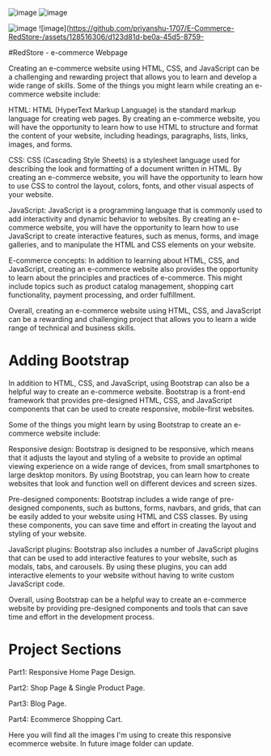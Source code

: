 ![image](https://github.com/priyanshu-1707/E-Commerce-RedStore-/assets/128516306/844491df-bbb7-4d30-92f6-8670ea135f03)
![image](https://github.com/priyanshu-1707/E-Commerce-RedStore-/assets/128516306/c8ff4992-e1f8-4ca8-b695-6fee1c6ab443)

![image](https://github.com/priyanshu-1707/E-Commerce-RedStore-/assets/128516306/46571b53-8687-443c-9ed8-e6c05e6abe13)
![image](https://github.com/priyanshu-1707/E-Commerce-RedStore-/assets/128516306/d123d81d-be0a-45d5-8759-

#RedStore - e-commerce Webpage

Creating an e-commerce website using HTML, CSS, and JavaScript can be a challenging and rewarding project that allows you to learn and develop a wide range of skills. Some of the things you might learn while creating an e-commerce website include:

HTML: HTML (HyperText Markup Language) is the standard markup language for creating web pages. By creating an e-commerce website, you will have the opportunity to learn how to use HTML to structure and format the content of your website, including headings, paragraphs, lists, links, images, and forms.

CSS: CSS (Cascading Style Sheets) is a stylesheet language used for describing the look and formatting of a document written in HTML. By creating an e-commerce website, you will have the opportunity to learn how to use CSS to control the layout, colors, fonts, and other visual aspects of your website.

JavaScript: JavaScript is a programming language that is commonly used to add interactivity and dynamic behavior to websites. By creating an e-commerce website, you will have the opportunity to learn how to use JavaScript to create interactive features, such as menus, forms, and image galleries, and to manipulate the HTML and CSS elements on your website.

E-commerce concepts: In addition to learning about HTML, CSS, and JavaScript, creating an e-commerce website also provides the opportunity to learn about the principles and practices of e-commerce. This might include topics such as product catalog management, shopping cart functionality, payment processing, and order fulfillment.

Overall, creating an e-commerce website using HTML, CSS, and JavaScript can be a rewarding and challenging project that allows you to learn a wide range of technical and business skills.

# Adding Bootstrap
In addition to HTML, CSS, and JavaScript, using Bootstrap can also be a helpful way to create an e-commerce website. Bootstrap is a front-end framework that provides pre-designed HTML, CSS, and JavaScript components that can be used to create responsive, mobile-first websites.

Some of the things you might learn by using Bootstrap to create an e-commerce website include:

Responsive design: Bootstrap is designed to be responsive, which means that it adjusts the layout and styling of a website to provide an optimal viewing experience on a wide range of devices, from small smartphones to large desktop monitors. By using Bootstrap, you can learn how to create websites that look and function well on different devices and screen sizes.

Pre-designed components: Bootstrap includes a wide range of pre-designed components, such as buttons, forms, navbars, and grids, that can be easily added to your website using HTML and CSS classes. By using these components, you can save time and effort in creating the layout and styling of your website.

JavaScript plugins: Bootstrap also includes a number of JavaScript plugins that can be used to add interactive features to your website, such as modals, tabs, and carousels. By using these plugins, you can add interactive elements to your website without having to write custom JavaScript code.

Overall, using Bootstrap can be a helpful way to create an e-commerce website by providing pre-designed components and tools that can save time and effort in the development process.

# Project Sections
Part1: Responsive Home Page Design.

Part2: Shop Page & Single Product Page.

Part3: Blog Page.

Part4: Ecommerce Shopping Cart.

Here you will find all the images I'm using to create this responsive ecommerce website. In future image folder can update.

